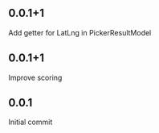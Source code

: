 ## 0.0.1+1

Add getter for LatLng in PickerResultModel

## 0.0.1+1

Improve scoring 

## 0.0.1

Initial commit 
